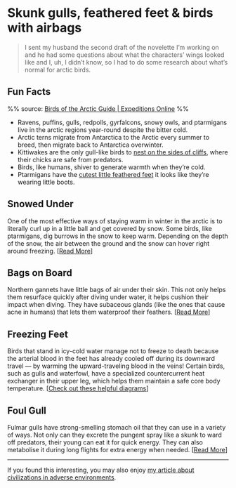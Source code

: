 
# Skunk gulls, feathered feet & birds with airbags

> I sent my husband the second draft of the novelette I’m working on and he had some questions about what the characters’ wings looked like and I, uh, I didn’t know, so I had to do some research about what’s normal for arctic birds. 

## Fun Facts

%% source: [Birds of the Arctic Guide | Expeditions Online](https://expeditionsonline.com/blog/birds-arctic) %%
 
- Ravens, puffins, gulls, redpolls, gyrfalcons, snowy owls, and ptarmigans live in the arctic regions year-round despite the bitter cold. 
- Arctic terns migrate from Antarctica to the Arctic every summer to breed, then migrate back to Antarctica overwinter.
- Kittiwakes are the only gull-like birds to [nest on the sides of cliffs](https://oceanwide-expeditions.com/blog/22-enchanting-arctic-birds-and-their-most-fascinating-facts), where their chicks are safe from predators. 
- Birds, like humans, shiver to generate warmth when they’re cold. 
- Ptarmigans have the [cutest little feathered feet](https://www.britannica.com/animal/ptarmigan) it looks like they’re wearing little boots. 

## Snowed Under

One of the most effective ways of staying warm in winter in the arctic is to literally curl up in a little ball and get covered by snow. Some birds, like ptarmigans, dig burrows in the snow to keep warm. Depending on the depth of the snow, the air between the ground and the snow can hover right around freezing. [[Read More](https://journals.biologists.com/jeb/article/219/8/1093/16734/Adaptations-to-polar-life-in-mammals-and-birds)] 

## Bags on Board

Northern gannets have little bags of air under their skin. This not only helps them resurface quickly after diving under water, it helps cushion their impact when diving. They have subaceous glands (like the ones that cause acne in humans) that lets them waterproof their feathers.  [[Read More](https://oceanwide-expeditions.com/to-do/wildlife/northern-gannet)] 

## Freezing Feet

Birds that stand in icy-cold water manage not to freeze to death because the arterial blood in the feet has already cooled off during its downward travel — by warming the upward-traveling blood in the veins! Certain birds, such as gulls and waterfowl, have a specialized countercurrent heat exchanger in their upper leg, which helps them maintain a safe core body temperature. [[Check out these helpful diagrams](https://beyondpenguins.ehe.osu.edu/issue/arctic-and-anarctic-birds/how-do-birds-stay-warm)] 

## Foul Gull

Fulmar gulls have strong-smelling stomach oil that they can use in a variety of ways. Not only can they excrete the pungent spray like a skunk to ward off predators, their young can eat it for quick energy. They can also metabolise it during long flights for extra energy when needed. [[Read More](https://oceanwide-expeditions.com/blog/22-enchanting-arctic-birds-and-their-most-fascinating-facts)] 

- - -  

<div class=infobox>If you found this interesting, you may also enjoy <a href=”https://eleanorkonik.com/civilizations-thrive-in-adverse-environments/”>my article about civilizations in adverse environments</a>.</div>